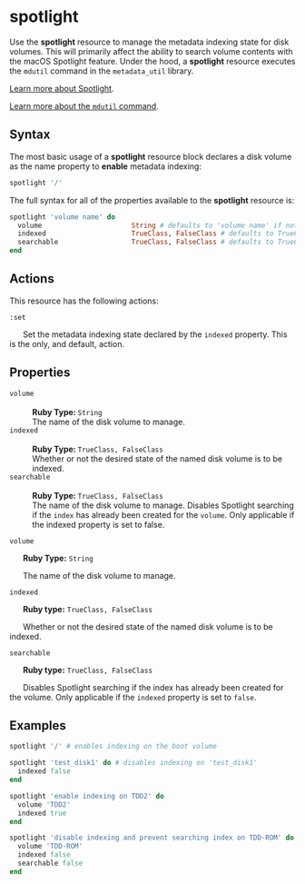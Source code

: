 spotlight
===

Use the **spotlight** resource to manage the metadata indexing state for disk volumes. This
will primarily affect the ability to search volume contents with the macOS Spotlight feature.
Under the hood, a **spotlight** resource executes the `mdutil` command in the `metadata_util`
library.

[Learn more about Spotlight](https://support.apple.com/en-us/HT204014).

[Learn more about the `mdutil` command](https://developer.apple.com/legacy/library/documentation/Darwin/Reference/ManPages/man1/mdutil.1.html).

Syntax
------

The most basic usage of a **spotlight** resource block declares a disk volume as the name property
to **enable** metadata indexing:

```ruby
spotlight '/'
```

The full syntax for all of the properties available to the **spotlight** resource is:

```ruby
spotlight 'volume name' do
  volume                      String # defaults to 'volume name' if not specified
  indexed                     TrueClass, FalseClass # defaults to TrueClass if not specified
  searchable                  TrueClass, FalseClass # defaults to TrueClass if not specified
end
```

Actions
-------

This resource has the following actions:

`:set`

&nbsp;&nbsp;&nbsp;&nbsp;&nbsp;&nbsp;Set the metadata indexing state declared by the `indexed`
property. This is the only, and default, action.


Properties
----------

<dl>
  <dt><code>volume</code></dt>
  </br>
  <dd><b>Ruby Type: </b><code>String</code></dd>
  <dd>The name of the disk volume to manage.</dd>

  <dt><code>indexed</code></dt>
  </br>
  <dd><b>Ruby Type: </b><code>TrueClass, FalseClass</code></dd>
  <dd>Whether or not the desired state of the named disk volume is to be indexed.</dd>

  <dt><code>searchable</code></dt>
  </br>
  <dd><b>Ruby Type: </b><code>TrueClass, FalseClass</code></dd>
  <dd>The name of the disk volume to manage. Disables Spotlight searching if the <code>index</code> has already been created for the <code>volume</code>. Only applicable if the indexed property is set to false.</dd>
</dl>

`volume`

&nbsp;&nbsp;&nbsp;&nbsp;&nbsp;&nbsp;**Ruby Type:** `String`

&nbsp;&nbsp;&nbsp;&nbsp;&nbsp;&nbsp;The name of the disk volume to manage.

`indexed`

&nbsp;&nbsp;&nbsp;&nbsp;&nbsp;&nbsp;**Ruby type:** `TrueClass, FalseClass`

&nbsp;&nbsp;&nbsp;&nbsp;&nbsp;&nbsp;Whether or not the desired state of the named disk volume is to
be indexed.

`searchable`

&nbsp;&nbsp;&nbsp;&nbsp;&nbsp;&nbsp;**Ruby type:** `TrueClass, FalseClass`

&nbsp;&nbsp;&nbsp;&nbsp;&nbsp;&nbsp;Disables Spotlight searching if the index has already been created for the volume. Only applicable if the `indexed` property is set to `false`.

Examples
----------

```ruby
spotlight '/' # enables indexing on the boot volume

spotlight 'test_disk1' do # disables indexing on 'test_disk1'
  indexed false
end

spotlight 'enable indexing on TDD2' do
  volume 'TDD2'
  indexed true
end

spotlight 'disable indexing and prevent searching index on TDD-ROM' do
  volume 'TDD-ROM'
  indexed false
  searchable false
end
```
